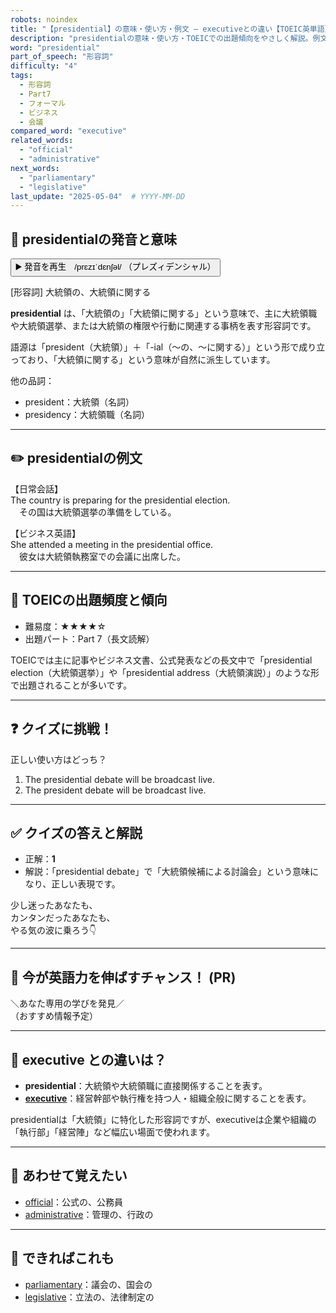 ```yaml
---
robots: noindex
title: "【presidential】の意味・使い方・例文 ― executiveとの違い【TOEIC英単語】"
description: "presidentialの意味・使い方・TOEICでの出題傾向をやさしく解説。例文・クイズ付きでexecutiveとの違いもわかりやすく学べます。"
word: "presidential"
part_of_speech: "形容詞"
difficulty: "4"
tags:
  - 形容詞
  - Part7
  - フォーマル
  - ビジネス
  - 会議
compared_word: "executive"
related_words:
  - "official"
  - "administrative"
next_words:
  - "parliamentary"
  - "legislative"
last_update: "2025-05-04"  # YYYY-MM-DD
---
```


## 🔰 presidentialの発音と意味

<button class="play-audio" onclick="playTTS('presidential')">
  <span class="play-audio-main">
    ▶️ 発音を再生　/prɛzɪˈdɛnʃəl/
  </span>
  <span class="play-audio-sub">
    （プレズィデンシャル）
  </span>
</button>

[形容詞] 大統領の、大統領に関する

**presidential** は、「大統領の」「大統領に関する」という意味で、主に大統領職や大統領選挙、または大統領の権限や行動に関連する事柄を表す形容詞です。

語源は「president（大統領）」＋「-ial（～の、～に関する）」という形で成り立っており、「大統領に関する」という意味が自然に派生しています。

他の品詞：  
- president：大統領（名詞）
- presidency：大統領職（名詞）

---

## ✏️ presidentialの例文

【日常会話】  
The country is preparing for the presidential election.  
　その国は大統領選挙の準備をしている。

【ビジネス英語】  
She attended a meeting in the presidential office.  
　彼女は大統領執務室での会議に出席した。

---

## 🎯 TOEICの出題頻度と傾向

- 難易度：★★★★☆
- 出題パート：Part 7（長文読解）

TOEICでは主に記事やビジネス文書、公式発表などの長文中で「presidential election（大統領選挙）」や「presidential address（大統領演説）」のような形で出題されることが多いです。

---

## ❓ クイズに挑戦！

正しい使い方はどっち？

1. The presidential debate will be broadcast live.  
2. The president debate will be broadcast live.

---

## ✅ クイズの答えと解説

- 正解：**1**
- 解説：「presidential debate」で「大統領候補による討論会」という意味になり、正しい表現です。

少し迷ったあなたも、  
カンタンだったあなたも、  
やる気の波に乗ろう👇️

---

## 🚀 今が英語力を伸ばすチャンス！ (PR)

<div class="info-center">
＼あなた専用の学びを発見／<br>  
（おすすめ情報予定）
</div>

---

## 🤔  executive との違いは？

- **presidential**：大統領や大統領職に直接関係することを表す。
- **[executive](/word/executive)**：経営幹部や執行権を持つ人・組織全般に関することを表す。

presidentialは「大統領」に特化した形容詞ですが、executiveは企業や組織の「執行部」「経営陣」など幅広い場面で使われます。

---

## 🧩 あわせて覚えたい

- [official](/word/official)：公式の、公務員
- [administrative](/word/administrative)：管理の、行政の

---

## 📖 できればこれも

- [parliamentary](/word/parliamentary)：議会の、国会の
- [legislative](/word/legislative)：立法の、法律制定の

<!-- cvid: aid37_bid22 -->
